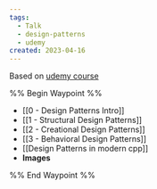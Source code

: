 ```yaml
---
tags:
  - Talk
  - design-patterns
  - udemy
created: 2023-04-16
---
```


Based on [udemy course](https://www.udemy.com/course/patterns-cplusplus/)

%% Begin Waypoint %%
- [[0 - Design Patterns Intro]]
- [[1 - Structural Design Patterns]]
- [[2 - Creational Design Patterns]]
- [[3 - Behavioral Design Patterns]]
- [[Design Patterns in modern cpp]]
- **Images**

%% End Waypoint %%
